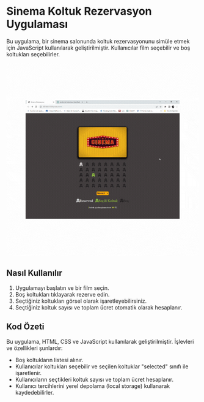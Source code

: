 # Sinema Koltuk Rezervasyon Uygulaması

Bu uygulama, bir sinema salonunda koltuk rezervasyonunu simüle etmek için JavaScript kullanılarak geliştirilmiştir. Kullanıcılar film seçebilir ve boş koltukları seçebilirler.

![Uygulama Ekran Görüntüsü](ekranGifi.gif)

## Nasıl Kullanılır

1. Uygulamayı başlatın ve bir film seçin.
2. Boş koltukları tıklayarak rezerve edin.
3. Seçtiğiniz koltukları görsel olarak işaretleyebilirsiniz.
4. Seçtiğiniz koltuk sayısı ve toplam ücret otomatik olarak hesaplanır.

## Kod Özeti

Bu uygulama, HTML, CSS ve JavaScript kullanılarak geliştirilmiştir. İşlevleri ve özellikleri şunlardır:

- Boş koltukların listesi alınır.
- Kullanıcılar koltukları seçebilir ve seçilen koltuklar "selected" sınıfı ile işaretlenir.
- Kullanıcıların seçtikleri koltuk sayısı ve toplam ücret hesaplanır.
- Kullanıcı tercihlerini yerel depolama (local storage) kullanarak kaydedebilirler.

